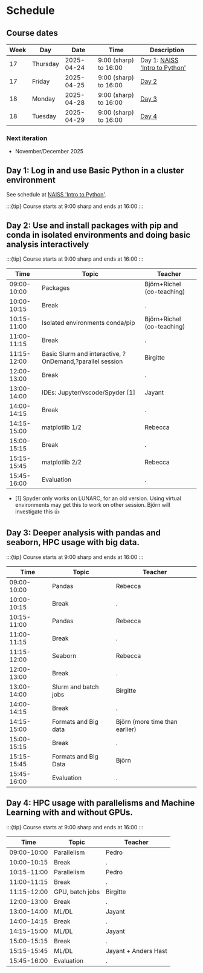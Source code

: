 # Schedule

## Course dates

Week|Day      |Date      |Time                 |Description
----|---------|----------|---------------------|-----------------
17  |Thursday |2025-04-24|9:00 (sharp) to 16:00|Day 1: [NAISS 'Intro to Python'](https://uppmax.github.io/naiss_intro_python/schedule/)
17  |Friday   |2025-04-25|9:00 (sharp) to 16:00|[Day 2](#day2)
18  |Monday   |2025-04-28|9:00 (sharp) to 16:00|[Day 3](#day3)
18  |Tuesday  |2025-04-29|9:00 (sharp) to 16:00|[Day 4](#day4)

### Next iteration

- November/December 2025

## Day 1: Log in and use Basic Python in a cluster environment

See schedule at [NAISS 'Intro to Python'](https://uppmax.github.io/naiss_intro_python/schedule/).

:::{tip} 
Course starts at 9:00 sharp and ends at 16:00
:::

<a id="day2"></a>

## Day 2: Use and install packages with pip and conda in isolated environments and doing basic analysis interactively

:::{tip} 
Course starts at 9:00 sharp and ends at 16:00
:::

Time        | Topic                           |Teacher
------------|---------------------------------|-----------------------
09:00-10:00 | Packages                        | Björn+Richel (co-teaching)
10:00-10:15 | Break                           |.
10:15-11:00 | Isolated environments conda/pip | Björn+Richel (co-teaching)
11:00-11:15 | Break                           |.
11:15-12:00 | Basic Slurm and interactive, ?OnDemand,?parallel session|Birgitte
12:00-13:00 | Break                           |.
13:00-14:00 | IDEs: Jupyter/vscode/Spyder [1] |Jayant
14:00-14:15 | Break                           |.
14:15-15:00 | matplotlib 1/2                  |Rebecca
15:00-15:15 | Break                           |.
15:15-15:45 | matplotlib 2/2                  |Rebecca
15:45-16:00 | Evaluation                      |.

- [1] Spyder only works on LUNARC, for an old version.
  Using virtual environments may get this to work on other session.
  Björn will investigate this :+1:

<a id="day3"></a>

## Day 3: Deeper analysis with pandas and seaborn, HPC usage with big data.

:::{tip} 
Course starts at 9:00 sharp and ends at 16:00
:::

Time        | Topic     |Teacher
------------|-----------|-----------------------
09:00-10:00 | Pandas    | Rebecca
10:00-10:15 | Break     |.
10:15-11:00 | Pandas    | Rebecca
11:00-11:15 | Break     |.
11:15-12:00 | Seaborn   | Rebecca
12:00-13:00 | Break     |.
13:00-14:00 | Slurm and batch jobs|Birgitte
14:00-14:15 | Break     |.
14:15-15:00 | Formats and Big data |Björn (more time than earlier)
15:00-15:15 | Break     |.
15:15-15:45 | Formats and Big Data |Björn
15:45-16:00 | Evaluation|.

<a id="day4"></a>

## Day 4: HPC usage with parallelisms and Machine Learning with and without GPUs.

:::{tip} 
Course starts at 9:00 sharp and ends at 16:00
:::

Time        | Topic          |Teacher
------------|----------------|--------------------
09:00-10:00 | Parallelism    |Pedro
10:00-10:15 | Break          |.
10:15-11:00 | Parallelism    |Pedro
11:00-11:15 | Break          |.
11:15-12:00 | GPU, batch jobs|Birgitte
12:00-13:00 | Break          |.
13:00-14:00 | ML/DL          |Jayant
14:00-14:15 | Break          |.
14:15-15:00 | ML/DL          |Jayant
15:00-15:15 | Break          |.
15:15-15:45 | ML/DL          |Jayant + Anders Hast
15:45-16:00 | Evaluation     |.
